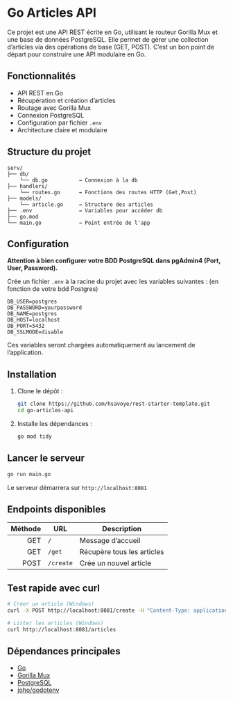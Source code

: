 # Go Articles API

Ce projet est une API REST écrite en Go, utilisant le routeur Gorilla Mux et une base de données PostgreSQL. Elle permet de gérer une collection d’articles via des opérations de base (GET, POST). C’est un bon point de départ pour construire une API modulaire en Go.

## Fonctionnalités

- API REST en Go
- Récupération et création d’articles
- Routage avec Gorilla Mux
- Connexion PostgreSQL
- Configuration par fichier `.env`
- Architecture claire et modulaire 

## Structure du projet

```
serv/
├── db/
    └── db.go          → Connexion à la db 
├── handlers/
    └── routes.go      → Fonctions des routes HTTP (Get,Post) 
├── models/            
    └── article.go     → Structure des articles
├── .env               → Variables pour accéder db
├── go.mod    
└── main.go            → Point entrée de l'app
````

## Configuration
**Attention à bien configurer votre BDD PostgreSQL dans pgAdmin4 (Port, User, Password).** 

Crée un fichier `.env` à la racine du projet avec les variables suivantes : (en fonction de votre bdd Postgres)

```env
DB_USER=postgres
DB_PASSWORD=yourpassword
DB_NAME=postgres
DB_HOST=localhost
DB_PORT=5432
DB_SSLMODE=disable
````

Ces variables seront chargées automatiquement au lancement de l’application.

## Installation

1. Clone le dépôt :

   ```bash
   git clone https://github.com/hsavoye/rest-starter-template.git
   cd go-articles-api
   ```

2. Installe les dépendances :

   ```bash
   go mod tidy
   ```

## Lancer le serveur

```bash
go run main.go
```

Le serveur démarrera sur `http://localhost:8081`

## Endpoints disponibles

| Méthode | URL       | Description                |
| ------: | --------- | -------------------------- |
|     GET | `/`       | Message d’accueil          |
|     GET | `/get`    | Récupère tous les articles |
|    POST | `/create` | Crée un nouvel article     |

## Test rapide avec curl

```bash
# Créer un article (Windows)
curl -X POST http://localhost:8081/create -H "Content-Type: application/json" -d "{\"title\": \"Nouveau contenu\"}"

# Lister les articles (Windows)
curl http://localhost:8081/articles   
```

## Dépendances principales

* [Go](https://golang.org/)
* [Gorilla Mux](https://github.com/gorilla/mux)
* [PostgreSQL](https://www.postgresql.org/)
* [joho/godotenv](https://github.com/joho/godotenv)

